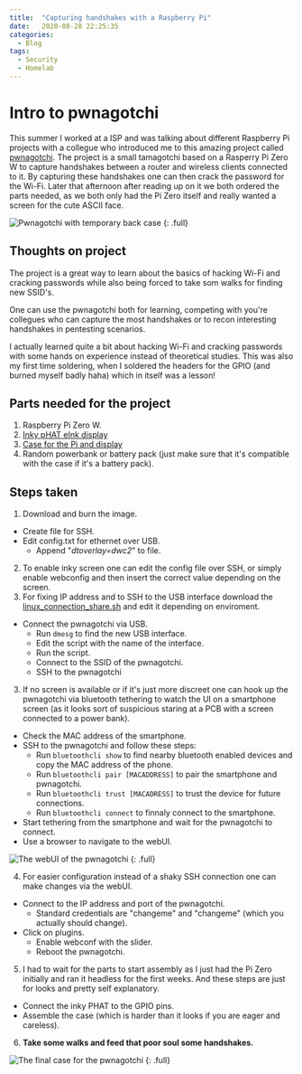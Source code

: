 ```yaml
---
title:  "Capturing handshakes with a Raspberry Pi"
date:   2020-08-28 22:25:35 
categories:
  - Blog
tags: 
  - Security 
  - Homelab
---
```


# Intro to pwnagotchi
This summer I worked at a ISP and was talking about different Raspberry Pi projects with a collegue who introduced me to this amazing project called [pwnagotchi](https://pwnagotchi.ai/). The project is a small tamagotchi based on a Rasperry Pi Zero W to capture handshakes between a router and wireless clients connected to it. By capturing these handshakes one can then crack the password for the Wi-Fi. Later that afternoon after reading up on it we both ordered the parts needed, as we both only had the Pi Zero itself and really wanted a screen for the cute ASCII face. 

![Pwnagotchi with temporary back case](https://dvardoo.github.io/images/pwnagotchi/pi2.jpeg "Pwnagotchi with temporary back case")
{: .full}

## Thoughts on project
The project is a great way to learn about the basics of hacking Wi-Fi and cracking passwords while also being forced to take som walks for finding new SSID's. 

One can use the pwnagotchi both for learning, competing with you're collegues who can capture the most handshakes or to recon interesting handshakes in pentesting scenarios.  

I actually learned quite a bit about hacking Wi-Fi and cracking passwords with some hands on experience instead of theoretical studies. This was also my first time soldering, when I soldered the headers for the GPIO (and burned myself badly haha) which in itself was a lesson!

## Parts needed for the project
1. Raspberry Pi Zero W.
2. [Inky pHAT eInk display](https://shop.pimoroni.com/products/inky-phat?variant=12549254938707)
3. [Case for the Pi and display](https://thepihut.com/collections/raspberry-pi-cases/products/pi-zero-case-for-waveshare-2-13-eink-display)
4. Random powerbank or battery pack (just make sure that it's compatible with the case if it's a battery pack). 

## Steps taken

1. Download and burn the image.
- Create file for SSH.
- Edit config.txt for ethernet over USB.
	* Append "*dtoverlay=dwc2*" to file.  

2. To enable inky screen one can edit the config file over SSH, or simply enable webconfig and then insert the correct value depending on the screen.
3. For fixing IP address and to SSH to the USB interface download the [linux_connection_share.sh](https://github.com/evilsocket/pwnagotchi/blob/master/scripts/linux_connection_share.sh) and edit it depending on enviroment.
- Connect the pwnagotchi via USB.
	* Run `dmesg` to find the new USB interface.
	* Edit the script with the name of the interface.
	* Run the script.
	* Connect to the SSID of the pwnagotchi.
	* SSH to the pwnagotchi

3. If no screen is available or if it's just more discreet one can hook up the pwnagotchi via bluetooth tethering to watch the UI on a smartphone screen (as it looks sort of suspicious staring at a PCB with a screen connected to a power bank). 
* Check the MAC address of the smartphone.
* SSH to the pwnagotchi and follow these steps:
	* Run `bluetoothcli show` to find nearby bluetooth enabled devices and copy the MAC address of the phone.
	* Run `bluetoothcli pair [MACADDRESS]` to pair the smartphone and pwnagotchi.
	* Run `bluetoothcli trust [MACADRESS]` to trust the device for future connections.
	* Run `bluetoothcli connect` to finnaly connect to the smartphone.
* Start tethering from the smartphone and wait for the pwnagotchi to connect.
* Use a browser to navigate to the webUI.

![The webUI of the pwnagotchi](https://dvardoo.github.io/images/pwnagotchi/pi3.jpg "The webUI of the pwnagotchi")
{: .full}

4. For easier configuration instead of a shaky SSH connection one can make changes via the webUI. 
* Connect to the IP address and port of the pwnagotchi.
	* Standard credentials are "changeme" and "changeme" (which you actually should change).
* Click on plugins.
	* Enable webconf with the slider.
	* Reboot the pwnagotchi.

5. I had to wait for the parts to start assembly as I just had the Pi Zero initially and ran it headless for the first weeks. And these steps are just for looks and pretty self explanatory.
* Connect the inky PHAT to the GPIO pins.
* Assemble the case (which is harder than it looks if you are eager and careless). 

6. **Take some walks and feed that poor soul some handshakes.**

![The final case for the pwnagotchi](https://dvardoo.github.io/images/pwnagotchi/pi1.jpeg "The final case for the pwnagotchi")
{: .full}
